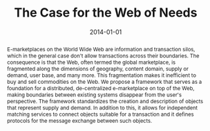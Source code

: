 ---
abstract: E-marketplaces on the World Wide Web are information and transaction silos,
  which in the general case don't allow transactions across their boundaries. The
  consequence is that the Web, often termed the global marketplace, is fragmented
  along the dimensions of geography, content domain, supply or demand, user base,
  and many more. This fragmentation makes it inefficient to buy and sell commodities
  on the Web. We propose a framework that serves as a foundation for a distributed,
  de-centralized e-marketplace on top of the Web, making boundaries between existing
  systems disappear from the user's perspective. The framework standardizes the creation
  and description of objects that represent supply and demand. In addition to this,
  it allows for independent matching services to connect objects suitable for a transaction
  and it defines protocols for the message exchange between such objects.
authors:
- Florian Kleedorfer
- Christina Maria Busch
- Christian Pichler
- Christian Huemer
date: '2014-01-01'
featured: false
links:
- name: Publik
  url: https://publik.tuwien.ac.at/showentry.php?ID=237340&lang=2
publication_types:
- '1'
publishDate: '2014-01-01'
title: The Case for the Web of Needs
url_pdf: http://publik.tuwien.ac.at/files/PubDat_237340.pdf
---